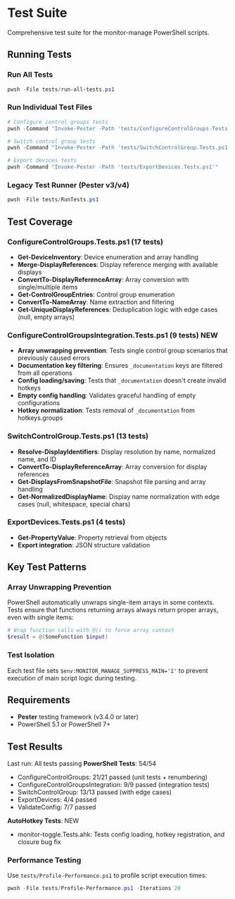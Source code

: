 # Test Suite

Comprehensive test suite for the monitor-manage PowerShell scripts.

## Running Tests

### Run All Tests
```powershell
pwsh -File tests/run-all-tests.ps1
```

### Run Individual Test Files
```powershell
# Configure control groups tests
pwsh -Command "Invoke-Pester -Path 'tests/ConfigureControlGroups.Tests.ps1'"

# Switch control group tests
pwsh -Command "Invoke-Pester -Path 'tests/SwitchControlGroup.Tests.ps1'"

# Export devices tests
pwsh -Command "Invoke-Pester -Path 'tests/ExportDevices.Tests.ps1'"
```

### Legacy Test Runner (Pester v3/v4)
```powershell
pwsh -File tests/RunTests.ps1
```

## Test Coverage

### ConfigureControlGroups.Tests.ps1 (17 tests)
- **Get-DeviceInventory**: Device enumeration and array handling
- **Merge-DisplayReferences**: Display reference merging with available displays
- **ConvertTo-DisplayReferenceArray**: Array conversion with single/multiple items
- **Get-ControlGroupEntries**: Control group enumeration
- **ConvertTo-NameArray**: Name extraction and filtering
- **Get-UniqueDisplayReferences**: Deduplication logic with edge cases (null, empty arrays)

### ConfigureControlGroupsIntegration.Tests.ps1 (9 tests) **NEW**
- **Array unwrapping prevention**: Tests single control group scenarios that previously caused errors
- **Documentation key filtering**: Ensures `_documentation` keys are filtered from all operations
- **Config loading/saving**: Tests that `_documentation` doesn't create invalid hotkeys
- **Empty config handling**: Validates graceful handling of empty configurations
- **Hotkey normalization**: Tests removal of `_documentation` from hotkeys.groups

### SwitchControlGroup.Tests.ps1 (13 tests)
- **Resolve-DisplayIdentifiers**: Display resolution by name, normalized name, and ID
- **ConvertTo-DisplayReferenceArray**: Array conversion for display references
- **Get-DisplaysFromSnapshotFile**: Snapshot file parsing and array handling
- **Get-NormalizedDisplayName**: Display name normalization with edge cases (null, whitespace, special chars)

### ExportDevices.Tests.ps1 (4 tests)
- **Get-PropertyValue**: Property retrieval from objects
- **Export integration**: JSON structure validation

## Key Test Patterns

### Array Unwrapping Prevention
PowerShell automatically unwraps single-item arrays in some contexts. Tests ensure that functions returning arrays always return proper arrays, even with single items:

```powershell
# Wrap function calls with @() to force array context
$result = @(SomeFunction $input)
```

### Test Isolation
Each test file sets `$env:MONITOR_MANAGE_SUPPRESS_MAIN='1'` to prevent execution of main script logic during testing.
## Requirements
- **Pester** testing framework (v3.4.0 or later)
- PowerShell 5.1 or PowerShell 7+

## Test Results
Last run: All tests passing 
**PowerShell Tests**: 54/54
- ConfigureControlGroups: 21/21 passed (unit tests + renumbering)
- ConfigureControlGroupsIntegration: 9/9 passed (integration tests)
- SwitchControlGroup: 13/13 passed (with edge cases)
- ExportDevices: 4/4 passed
- ValidateConfig: 7/7 passed

**AutoHotkey Tests**: NEW 
- monitor-toggle.Tests.ahk: Tests config loading, hotkey registration, and closure bug fix

### Performance Testing
Use `tests/Profile-Performance.ps1` to profile script execution times:
```powershell
pwsh -File tests/Profile-Performance.ps1 -Iterations 20
```
